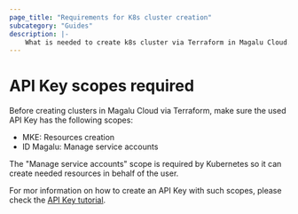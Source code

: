 ```yaml
---
page_title: "Requirements for K8s cluster creation"
subcategory: "Guides"
description: |-
    What is needed to create k8s cluster via Terraform in Magalu Cloud.
---
```


# API Key scopes required

Before creating clusters in Magalu Cloud via Terraform, make sure the used API Key has the following scopes:
- MKE: Resources creation
- ID Magalu: Manage service accounts

The "Manage service accounts" scope is required by Kubernetes so it can create needed resources in behalf of the user.

For mor information on how to create an API Key with such scopes, please check the [API Key tutorial](https://docs.magalu.cloud/docs/devops-tools/api-keys/how-to/other-products/create-api-key).
